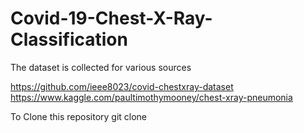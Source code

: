 # Covid-19-Chest-X-Ray-Classification

The dataset is collected for various sources

https://github.com/ieee8023/covid-chestxray-dataset
https://www.kaggle.com/paultimothymooney/chest-xray-pneumonia

To Clone this repository
git clone 

